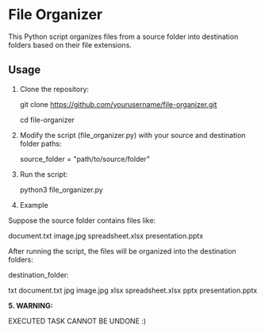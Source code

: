 # File Organizer

This Python script organizes files from a source folder into destination folders based on their file extensions.

## Usage

1. Clone the repository:

	git clone https://github.com/yourusername/file-organizer.git

	cd file-organizer



3. Modify the script (file_organizer.py) with your source and destination folder paths:

	source_folder = "path/to/source/folder"


4. Run the script:

	python3 file_organizer.py


5. Example

Suppose the source folder contains files like:

document.txt
image.jpg
spreadsheet.xlsx
presentation.pptx


After running the script, the files will be organized into the destination folders:

destination_folder:

txt
document.txt
jpg
image.jpg
xlsx
spreadsheet.xlsx
pptx
presentation.pptx


**5. WARNING:**


EXECUTED TASK CANNOT BE UNDONE :)

